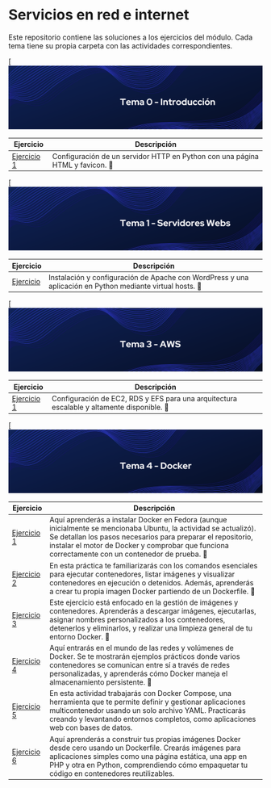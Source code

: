 # Servicios en red e internet

Este repositorio contiene las soluciones a los ejercicios del módulo. Cada tema tiene su propia carpeta con las actividades correspondientes.

[![tema0](imgs/tema0.png)

| Ejercicio | Descripción  |
|-------------|--------------|
| [Ejercicio 1](https://github.com/abelsr-2005/Servicios-en-Red-e-Internet/blob/main/Tema0/Ejercicio1/README.md) | Configuración de un servidor HTTP en Python con una página HTML y favicon. 🚀  |
</div>


[![tema1](imgs/1.png)

| Ejercicio | Descripción  |
|-------------|--------------|
| [Ejercicio ](Tema1/Práctica2.MD)| Instalación y configuración de Apache con WordPress y una aplicación en Python mediante virtual hosts. 🚀 |


[![tema3](imgs/3.png)

| Ejercicio | Descripción  |
|-------------|--------------|
| [Ejercicio 1](https://github.com/abelsr-2005/Servicios-en-Red-e-Internet/blob/main/AWS/README.md) | Configuración de EC2, RDS y EFS para una arquitectura escalable y altamente disponible. 🚀 |

[![tema4](imgs/4.png)

| Ejercicio | Descripción  |
|-------------|--------------|
| [Ejercicio 1](Docker/Docker-Activity-1.md) | Aquí aprenderás a instalar Docker en Fedora (aunque inicialmente se mencionaba Ubuntu, la actividad se actualizó). Se detallan los pasos necesarios para preparar el repositorio, instalar el motor de Docker y comprobar que funciona correctamente con un contenedor de prueba. 🚀 |
| [Ejercicio 2](Docker/Docker-Activity-2.md) | En esta práctica te familiarizarás con los comandos esenciales para ejecutar contenedores, listar imágenes y visualizar contenedores en ejecución o detenidos. Además, aprenderás a crear tu propia imagen Docker partiendo de un Dockerfile. 🚀 |
| [Ejercicio 3](Docker/Docker-Activity-3.md) | Este ejercicio está enfocado en la gestión de imágenes y contenedores. Aprenderás a descargar imágenes, ejecutarlas, asignar nombres personalizados a los contenedores, detenerlos y eliminarlos, y realizar una limpieza general de tu entorno Docker. 🚀 |
| [Ejercicio 4](Docker/Docker-Activity-4.md) | Aquí entrarás en el mundo de las redes y volúmenes de Docker. Se te mostrarán ejemplos prácticos donde varios contenedores se comunican entre sí a través de redes personalizadas, y aprenderás cómo Docker maneja el almacenamiento persistente. 🚀 |
| [Ejercicio 5](Docker/Docker-Activity-5.md) | En esta actividad trabajarás con Docker Compose, una herramienta que te permite definir y gestionar aplicaciones multicontenedor usando un solo archivo YAML. Practicarás creando y levantando entornos completos, como aplicaciones web con bases de datos. |
| [Ejercicio 6](Docker/Docker-Activity-6.md) | Aquí aprenderás a construir tus propias imágenes Docker desde cero usando un Dockerfile. Crearás imágenes para aplicaciones simples como una página estática, una app en PHP y otra en Python, comprendiendo cómo empaquetar tu código en contenedores reutilizables. |

